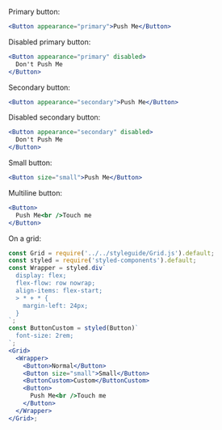 Primary button:

```jsx
<Button appearance="primary">Push Me</Button>
```

Disabled primary button:

```jsx
<Button appearance="primary" disabled>
  Don't Push Me
</Button>
```

Secondary button:

```jsx
<Button appearance="secondary">Push Me</Button>
```

Disabled secondary button:

```jsx
<Button appearance="secondary" disabled>
  Don't Push Me
</Button>
```

Small button:

```jsx
<Button size="small">Push Me</Button>
```

Multiline button:

```jsx
<Button>
  Push Me<br />Touch me
</Button>
```

On a grid:

```jsx
const Grid = require('../../styleguide/Grid.js').default;
const styled = require('styled-components').default;
const Wrapper = styled.div`
  display: flex;
  flex-flow: row nowrap;
  align-items: flex-start;
  > * + * {
    margin-left: 24px;
  }
`;
const ButtonCustom = styled(Button)`
  font-size: 2rem;
`;
<Grid>
  <Wrapper>
    <Button>Normal</Button>
    <Button size="small">Small</Button>
    <ButtonCustom>Custom</ButtonCustom>
    <Button>
      Push Me<br />Touch me
    </Button>
  </Wrapper>
</Grid>;
```
